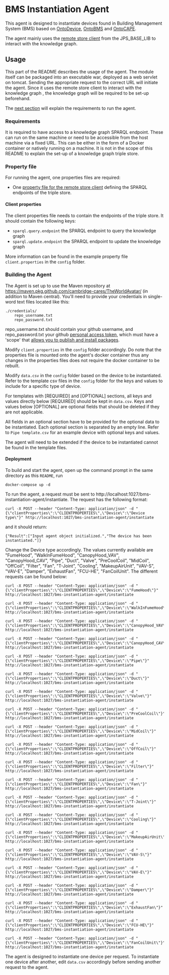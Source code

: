 # BMS Instantiation Agent

This agent is designed to instantiate devices found in Building Management System (BMS) based on [OntoDevice](https://github.com/cambridge-cares/TheWorldAvatar/tree/main/JPS_Ontology/ontology/ontodevice), [OntoBMS](https://github.com/cambridge-cares/TheWorldAvatar/tree/main/JPS_Ontology/ontology/ontobms) and [OntoCAPE](https://github.com/cambridge-cares/TheWorldAvatar/tree/main/JPS_Ontology/ontology/ontocape). 

The agent mainly uses the [remote store client](https://github.com/cambridge-cares/TheWorldAvatar/blob/main/JPS_BASE_LIB/src/main/java/uk/ac/cam/cares/jps/base/query/RemoteStoreClient.java) from the JPS_BASE_LIB to interact with the knowledge graph.

## Usage 
This part of the README describes the usage of the agent. The module itself can be packaged into an executable war, deployed as a web servlet on tomcat. Sending the appropriate request to the correct URL will initiate the agent. Since it uses the remote store client to interact with the knowledge graph , the knowledge graph will be required to be set-up beforehand.  

The [next section](#requirements) will explain the requirements to run the agent.

### Requirements
It is required to have access to a knowledge graph SPARQL endpoint. These can run on the same machine or need to be accessible from the host machine via a fixed URL. This can be either in the form of a Docker container or natively running on a machine. It is not in the scope of this README to explain the set-up of a knowledge graph triple store.

### Property file
For running the agent, one properties files are required:
- One [property file for the remote store client](#Client-properties) defining the SPARQL endpoints of the triple store.

#### Client properties
The client properties file needs to contain the endpoints of the triple store. It should contain the following keys:
- `sparql.query.endpoint` the SPARQL endpoint to query the knowledge graph
- `sparql.update.endpoint` the SPARQL endpoint to update the knowledge graph

More information can be found in the example property file `client.properties` in the `config` folder.

### Building the Agent
The Agent is set up to use the Maven repository at https://maven.pkg.github.com/cambridge-cares/TheWorldAvatar/ (in addition to Maven central). You'll need to provide your credentials in single-word text files located like this:
```
./credentials/
    repo_username.txt
    repo_password.txt
```
repo_username.txt should contain your github username, and repo_password.txt your github [personal access token](https://docs.github.com/en/github/authenticating-to-github/creating-a-personal-access-token),
which must have a 'scope' that [allows you to publish and install packages](https://docs.github.com/en/packages/working-with-a-github-packages-registry/working-with-the-apache-maven-registry#authenticating-to-github-packages).


Modify `client.properties` in the `config` folder accordingly. Do note that the properties file is mounted onto the agent's docker container thus any changes in the properties files does not require the docker container to be rebuilt.

Modify `data.csv` in the `config` folder based on the device to be instantiated. Refer to the template csv files in the `config` folder for the keys and values to include for a specific type of device. 

For templates with [REQUIRED] and [OPTIONAL] sections, all keys and values directly below [REQUIRED] should be kept in `data.csv`. Keys and values below [OPTIONAL] are optional fields that should be deleted if they are not applicable. 

All fields in an optional section have to be provided for the optional data to be instantiated. Each optional section is separated by an empty line. Refer to `Pipe template.csv` for an example device with optional keys and values.

The agent will need to be extended if the device to be instantiated cannot be found in the template files.

#### Deployment
To build and start the agent, open up the command prompt in the same directory as this `README`, run
```
docker-compose up -d
```

To run the agent, a request must be sent to http://localhost:1027/bms-instantiation-agent/instantiate. The request has the following format:
```
curl -X POST --header "Content-Type: application/json" -d "{\"clientProperties\":\"CLIENTPROPERTIES\",\"Device\":\"Device type\"}" http://localhost:1027/bms-instantiation-agent/instantiate
```
and it should return:
```
{"Result":["Input agent object initialized.","The device has been instantiated."]}
```
Change the Device type accordingly. The values currently available are "FumeHood", "WalkInFumeHood", "CanopyHood_VAV", "CanopyHood_CAV", "Pipe", "Duct", "Valve", "PreCoolCoil", "MidCoil", "OffCoil", "Filter", "Fan", "T-Joint", "Cooling", "MakeupAirUnit", "VAV-S", "VAV-E", "Damper", "ExhaustFan", "FCU-HE", "FanCoilUnit". The different requests can be found below:

```
curl -X POST --header "Content-Type: application/json" -d "{\"clientProperties\":\"CLIENTPROPERTIES\",\"Device\":\"FumeHood\"}" http://localhost:1027/bms-instantiation-agent/instantiate
```
```
curl -X POST --header "Content-Type: application/json" -d "{\"clientProperties\":\"CLIENTPROPERTIES\",\"Device\":\"WalkInFumeHood\"}" http://localhost:1027/bms-instantiation-agent/instantiate
```
```
curl -X POST --header "Content-Type: application/json" -d "{\"clientProperties\":\"CLIENTPROPERTIES\",\"Device\":\"CanopyHood_VAV\"}" http://localhost:1027/bms-instantiation-agent/instantiate
```
```
curl -X POST --header "Content-Type: application/json" -d "{\"clientProperties\":\"CLIENTPROPERTIES\",\"Device\":\"CanopyHood_CAV\"}" http://localhost:1027/bms-instantiation-agent/instantiate
```
```
curl -X POST --header "Content-Type: application/json" -d "{\"clientProperties\":\"CLIENTPROPERTIES\",\"Device\":\"Pipe\"}" http://localhost:1027/bms-instantiation-agent/instantiate
```
```
curl -X POST --header "Content-Type: application/json" -d "{\"clientProperties\":\"CLIENTPROPERTIES\",\"Device\":\"Duct\"}" http://localhost:1027/bms-instantiation-agent/instantiate
```
```
curl -X POST --header "Content-Type: application/json" -d "{\"clientProperties\":\"CLIENTPROPERTIES\",\"Device\":\"Valve\"}" http://localhost:1027/bms-instantiation-agent/instantiate
```
```
curl -X POST --header "Content-Type: application/json" -d "{\"clientProperties\":\"CLIENTPROPERTIES\",\"Device\":\"PreCoolCoil\"}" http://localhost:1027/bms-instantiation-agent/instantiate
```
```
curl -X POST --header "Content-Type: application/json" -d "{\"clientProperties\":\"CLIENTPROPERTIES\",\"Device\":\"MidCoil\"}" http://localhost:1027/bms-instantiation-agent/instantiate
```
```
curl -X POST --header "Content-Type: application/json" -d "{\"clientProperties\":\"CLIENTPROPERTIES\",\"Device\":\"OffCoil\"}" http://localhost:1027/bms-instantiation-agent/instantiate
```
```
curl -X POST --header "Content-Type: application/json" -d "{\"clientProperties\":\"CLIENTPROPERTIES\",\"Device\":\"Filter\"}" http://localhost:1027/bms-instantiation-agent/instantiate
```
```
curl -X POST --header "Content-Type: application/json" -d "{\"clientProperties\":\"CLIENTPROPERTIES\",\"Device\":\"Fan\"}" http://localhost:1027/bms-instantiation-agent/instantiate
```
```
curl -X POST --header "Content-Type: application/json" -d "{\"clientProperties\":\"CLIENTPROPERTIES\",\"Device\":\"T-Joint\"}" http://localhost:1027/bms-instantiation-agent/instantiate
```
```
curl -X POST --header "Content-Type: application/json" -d "{\"clientProperties\":\"CLIENTPROPERTIES\",\"Device\":\"Cooling\"}" http://localhost:1027/bms-instantiation-agent/instantiate
```
```
curl -X POST --header "Content-Type: application/json" -d "{\"clientProperties\":\"CLIENTPROPERTIES\",\"Device\":\"MakeupAirUnit\"}" http://localhost:1027/bms-instantiation-agent/instantiate
```
```
curl -X POST --header "Content-Type: application/json" -d "{\"clientProperties\":\"CLIENTPROPERTIES\",\"Device\":\"VAV-S\"}" http://localhost:1027/bms-instantiation-agent/instantiate
```
```
curl -X POST --header "Content-Type: application/json" -d "{\"clientProperties\":\"CLIENTPROPERTIES\",\"Device\":\"VAV-E\"}" http://localhost:1027/bms-instantiation-agent/instantiate
```
```
curl -X POST --header "Content-Type: application/json" -d "{\"clientProperties\":\"CLIENTPROPERTIES\",\"Device\":\"Damper\"}" http://localhost:1027/bms-instantiation-agent/instantiate
```
```
curl -X POST --header "Content-Type: application/json" -d "{\"clientProperties\":\"CLIENTPROPERTIES\",\"Device\":\"ExhaustFan\"}" http://localhost:1027/bms-instantiation-agent/instantiate
```
```
curl -X POST --header "Content-Type: application/json" -d "{\"clientProperties\":\"CLIENTPROPERTIES\",\"Device\":\"FCU-HE\"}" http://localhost:1027/bms-instantiation-agent/instantiate
```
```
curl -X POST --header "Content-Type: application/json" -d "{\"clientProperties\":\"CLIENTPROPERTIES\",\"Device\":\"FanCoilUnit\"}" http://localhost:1027/bms-instantiation-agent/instantiate
```

The agent is designed to instantiate one device per request. To instantiate one device after another, edit `data.csv` accordingly before sending another request to the agent.
